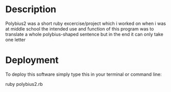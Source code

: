 Description
===========
Polybius2 was a short ruby excercise/project which i worked on when i was at middle school the
intended use and function of this program was to translate a whole polybius-shaped sentence
but in the end it can only take one letter

Deployment
==========
<p>
To deploy this software simply type this in your terminal or command line:
</p>

<p>
ruby polybius2.rb
</p>
